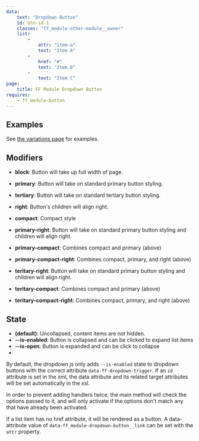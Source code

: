 ```yaml
---
data:
    text: "Dropdown Button"
    id: btn-id-1
    classes: "ff_module-other-module__owner" 
    list: 
        - 
            attr: "item-a"
            text: "Item A"   
        - 
            href: "#"
            text: "Item B" 
        - 
            text: "Item C"
page: 
    title: FF Module Dropdown Button
requires: 
    - ff_module-button
---
```


## Examples
See [the variations page](/tests/dropdown-buttons.html) for examples.

## Modifiers

- **block**: Button will take up full width of page.
- **primary**: Button will take on standard primary button styling.
- **tertiary**: Button will take on standard tertiary button styling.
- **right**: Button's children will align right.
- **compact**: Compact style

- **primary-right**: Button will take on standard primary button styling and children will align right.

- **primary-compact**: Combines compact and primary (above)
- **primary-compact-right**: Combines compact, primary, and right (above)

- **teritary-right**: Button will take on standard primary button styling and children will align right.

- **teritary-compact**: Combines compact and primary (above)
- **teritary-compact-right**: Combines compact, primary, and right (above)

## State

- **(default)**: Uncollapsed, content items are not hidden. 
- **--is-enabled**: Button is collapsed and can be clicked to expand list items
- **--is-open**: Button is expanded and can be click to collapse
- 
By default, the dropdown js only adds `--is-enabled` state to dropdown buttons with the correct attribute `data-ff-dropdown-trigger`. If an `id` attribute is set in the xml, the data attribute and its related target attributes will be set automatically in the xsl. 

In order to prevent adding handlers twice, the main method will check the options passed to it, and will only activate if the options don't match any that have already been activated.

If a list item has no href attribute, it will be rendered as a button. A data-attribute value of `data-ff_module-dropdown-button__link` can be set with the `attr` property.
